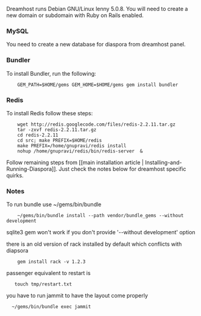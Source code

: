 Dreamhost runs Debian GNU/Linux lenny 5.0.8. You will need to create a new domain or subdomain with Ruby on Rails enabled.

### MySQL

You need to create a new database for diaspora from dreamhost panel.

### Bundler

To install Bundler, run the following:

        GEM_PATH=$HOME/gems GEM_HOME=$HOME/gems gem install bundler 

### Redis 

To install Redis follow these steps:

        wget http://redis.googlecode.com/files/redis-2.2.11.tar.gz
        tar -zxvf redis-2.2.11.tar.gz
        cd redis-2.2.11
        cd src; make PREFIX=$HOME/redis
        make PREFIX=/home/gnupravi/redis install
        nohup /home/gnupravi/redis/bin/redis-server  &

Follow remaining steps from [[main installation article | Installing-and-Running-Diaspora]]. Just check the notes below for dreamhost specific quirks.

### Notes

To run bundle use ~/gems/bin/bundle
    
        ~/gems/bin/bundle install --path vendor/bundle_gems --without development 

sqlite3 gem won't work if you don't provide '--without development' option

there is an old version of rack installed by default which conflicts with diapsora

        gem install rack -v 1.2.3

passenger equivalent to restart is

       touch tmp/restart.txt

you have to run jammit to have the layout come properly

      ~/gems/bin/bundle exec jammit